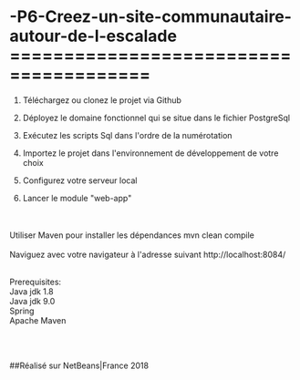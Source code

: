 # -P6-Creez-un-site-communautaire-autour-de-l-escalade =======================================



1. Téléchargez ou clonez le projet via Github

2. Déployez le domaine fonctionnel qui se situe dans le fichier PostgreSql

3. Exécutez les scripts Sql dans l'ordre de la numérotation

4. Importez le projet dans l'environnement de développement de votre choix

5. Configurez votre serveur local

6. Lancer le module "web-app"
<br>
<br>
Utiliser Maven pour installer les dépendances
mvn clean compile
<br>
<br>
Naviguez avec votre navigateur à l'adresse suivant http://localhost:8084/
<br>
<br>

Prerequisites: <br>
Java jdk 1.8 <br>
Java jdk 9.0<br>
Spring<br>
Apache Maven<br>

<br>
<br>

##Réalisé sur NetBeans|France 2018
